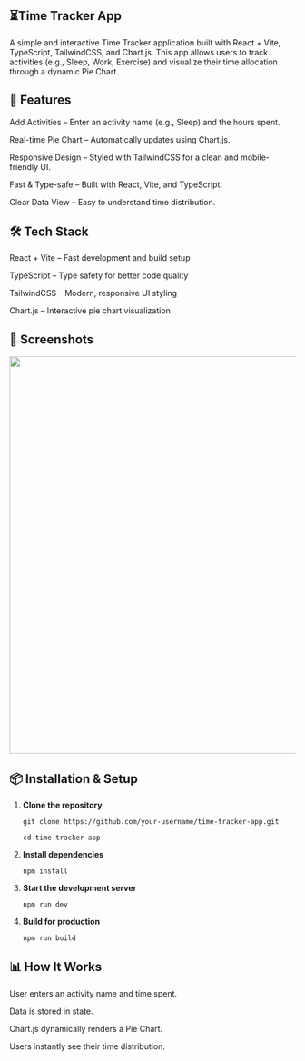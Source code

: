 ## ⏳Time Tracker App

A simple and interactive Time Tracker application built with React + Vite, TypeScript, TailwindCSS, and Chart.js.
This app allows users to track activities (e.g., Sleep, Work, Exercise) and visualize their time allocation through a dynamic Pie Chart.

## 🚀 Features

Add Activities – Enter an activity name (e.g., Sleep) and the hours spent.

Real-time Pie Chart – Automatically updates using Chart.js.

Responsive Design – Styled with TailwindCSS for a clean and mobile-friendly UI.

Fast & Type-safe – Built with React, Vite, and TypeScript.

Clear Data View – Easy to understand time distribution.

## 🛠 Tech Stack

React + Vite – Fast development and build setup

TypeScript – Type safety for better code quality

TailwindCSS – Modern, responsive UI styling

Chart.js – Interactive pie chart visualization

## 📸 Screenshots

<img src="C:\Users\ashik\OneDrive\Pictures\Screenshots\Screenshot 2025-08-03 174941.png" width="700">
</p>

## 📦 Installation & Setup

1. **Clone the repository**

       git clone https://github.com/your-username/time-tracker-app.git
   
       cd time-tracker-app


3. **Install dependencies**

       npm install


3. **Start the development server**

       npm run dev


4. **Build for production**

       npm run build


## 📊 How It Works

User enters an activity name and time spent.

Data is stored in state.

Chart.js dynamically renders a Pie Chart.

Users instantly see their time distribution.
